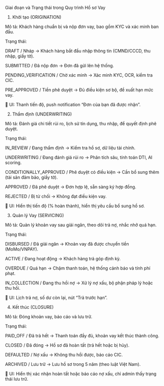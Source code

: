 Giai đoạn và Trạng thái trong Quy trình Hồ sơ Vay
1. Khởi tạo (ORIGINATION)

Mô tả: Khách hàng chuẩn bị và nộp đơn vay, bao gồm KYC và xác minh ban đầu.

Trạng thái:

DRAFT / Nháp → Khách hàng bắt đầu nhập thông tin (CMND/CCCD, thu nhập, giấy tờ).

SUBMITTED / Đã nộp đơn → Đơn đã gửi lên hệ thống.

PENDING_VERIFICATION / Chờ xác minh → Xác minh KYC, OCR, kiểm tra CIC.

PRE_APPROVED / Tiền phê duyệt → Đủ điều kiện sơ bộ, đề xuất hạn mức vay.

📱 UI: Thanh tiến độ, push notification “Đơn của bạn đã được nhận”.

2. Thẩm định (UNDERWRITING)

Mô tả: Đánh giá chi tiết rủi ro, lịch sử tín dụng, thu nhập, để quyết định phê duyệt.

Trạng thái:

IN_REVIEW / Đang thẩm định → Kiểm tra hồ sơ, dữ liệu tài chính.

UNDERWRITING / Đang đánh giá rủi ro → Phân tích sâu, tính toán DTI, AI scoring.

CONDITIONALLY_APPROVED / Phê duyệt có điều kiện → Cần bổ sung thêm (tài sản đảm bảo, giấy tờ).

APPROVED / Đã phê duyệt → Đơn hợp lệ, sẵn sàng ký hợp đồng.

REJECTED / Bị từ chối → Không đạt điều kiện vay.

📱 UI: Hiển thị tiến độ (% hoàn thành), hiển thị yêu cầu bổ sung hồ sơ.

3. Quản lý Vay (SERVICING)

Mô tả: Quản lý khoản vay sau giải ngân, theo dõi trả nợ, nhắc nhở quá hạn.

Trạng thái:

DISBURSED / Đã giải ngân → Khoản vay đã được chuyển tiền (MoMo/VNPAY).

ACTIVE / Đang hoạt động → Khách hàng trả góp định kỳ.

OVERDUE / Quá hạn → Chậm thanh toán, hệ thống cảnh báo và tính phí phạt.

IN_COLLECTION / Đang thu hồi nợ → Xử lý nợ xấu, bộ phận pháp lý hoặc thu hồi.

📱 UI: Lịch trả nợ, số dư còn lại, nút “Trả trước hạn”.

4. Kết thúc (CLOSURE)

Mô tả: Đóng khoản vay, báo cáo và lưu trữ.

Trạng thái:

PAID_OFF / Đã trả hết → Thanh toán đầy đủ, khoản vay kết thúc thành công.

CLOSED / Đã đóng → Hồ sơ đã hoàn tất (trả hết hoặc bị hủy).

DEFAULTED / Nợ xấu → Không thu hồi được, báo cáo CIC.

ARCHIVED / Lưu trữ → Lưu hồ sơ trong 5 năm (theo luật Việt Nam).

📱 UI: Hiển thị xác nhận hoàn tất hoặc báo cáo nợ xấu, chỉ admin thấy trạng thái lưu trữ.